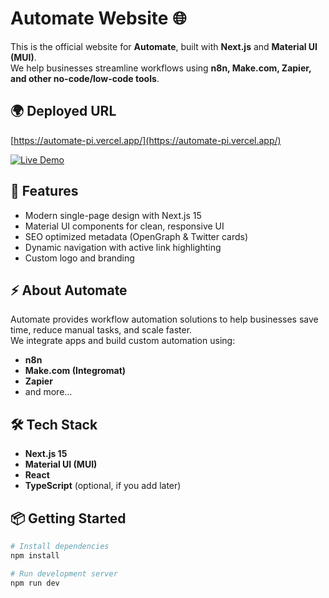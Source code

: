 # Automate Website 🌐

This is the official website for **Automate**, built with **Next.js** and **Material UI (MUI)**.  
We help businesses streamline workflows using **n8n, Make.com, Zapier, and other no-code/low-code tools**.

## 🌍 Deployed URL
[https://automate-pi.vercel.app/](https://automate-pi.vercel.app/)

[![Live Demo](https://img.shields.io/badge/Demo-Live-green?style=for-the-badge&logo=vercel)](https://automate-pi.vercel.app/)



## 🚀 Features
- Modern single-page design with Next.js 15  
- Material UI components for clean, responsive UI  
- SEO optimized metadata (OpenGraph & Twitter cards)  
- Dynamic navigation with active link highlighting  
- Custom logo and branding  

## ⚡ About Automate
Automate provides workflow automation solutions to help businesses save time, reduce manual tasks, and scale faster.  
We integrate apps and build custom automation using:
- **n8n**  
- **Make.com (Integromat)**  
- **Zapier**  
- and more…

## 🛠 Tech Stack
- **Next.js 15**
- **Material UI (MUI)**
- **React**
- **TypeScript** (optional, if you add later)

## 📦 Getting Started
```bash
# Install dependencies
npm install

# Run development server
npm run dev

